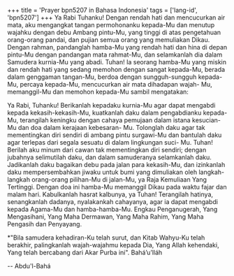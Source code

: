 +++
title = 'Prayer bpn5207 in Bahasa Indonesia'
tags = ['lang-id', 'bpn5207']
+++
Ya Rabi Tuhanku! Dengan rendah hati dan mencucurkan air mata, aku mengangkat tangan permohonanku kepada-Mu dan menutup wajahku dengan debu Ambang pintu-Mu, yang tinggi di atas pengetahuan orang-orang pandai, dan pujian semua orang yang memuliakan Dikau. Dengan rahman, pandanglah hamba-Mu yang rendah hati dan hina di depan pintu-Mu dengan pandangan mata rahmat-Mu, dan selamkanlah dia dalam Samudera kurnia-Mu yang abadi.
Tuhan! Ia seorang hamba-Mu yang miskin dan rendah hati yang sedang memohon dengan sangat kepada-Mu, berada dalam genggaman tangan-Mu, berdoa dengan sungguh-sungguh kepada-Mu, percaya kepada-Mu, mencucurkan air mata dihadapan wajah- Mu, memanggil-Mu dan memohon kepada-Mu sambil mengatakan:

Ya Rabi, Tuhanku! Berikanlah kepadaku kurnia-Mu agar dapat mengabdi kepada kekasih-kekasih-Mu, kuatkanlah daku dalam pengabdianku kepada-Mu, terangilah keningku dengan cahaya pemujaan dalam istana kesucian-Mu dan doa dalam kerajaan kebesaran- Mu. Tolonglah daku agar tak mementingkan diri sendiri di ambang pintu surgawi-Mu dan bantulah daku agar terlepas dari segala sesuatu di dalam lingkungan suci- Mu. Tuhan! Berilah aku minum dari cawan tak mementingkan diri sendiri; dengan jubahnya selimutilah daku, dan dalam samuderanya selamkanlah daku. Jadikanlah daku bagaikan debu pada jalan para kekasih-Mu, dan izinkanlah daku mempersembahkan jiwaku untuk bumi yang dimuliakan oleh langkah-langkah orang-orang pilihan-Mu di jalan-Mu, ya Raja Kemuliaan Yang Tertinggi.
Dengan doa ini hamba-Mu memanggil Dikau pada waktu fajar dan malam hari. Kabulkanlah hasrat kalbunya, ya Tuhan! Terangilah hatinya, senangkanlah dadanya, nyalakankah cahayanya, agar ia dapat mengabdi kepada Agama-Mu dan hamba-hamba-Mu. Engkau Penganugerah, Yang Mengasihani, Yang Maha Dermawan, Yang Maha Rahim, Yang Maha Pengasih dan Penyayang.



*"Bila samudera kehadiran-Ku telah surut, dan Kitab Wahyu-Ku telah berakhir, palingkanlah wajah-wajahmu kepada Dia, Yang Allah kehendaki, Yang telah bercabang dari Akar Purba ini".  Bahá’u’lláh

-- Abdu'l-Bahá
